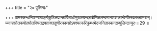 +++
title = "२० पुलिन्दः"

+++
वामस्कन्धनिषण्णशार्ङ्गकुटिलप्रान्तार्पिताधोमुखस्यन्दच्छोणितलम्बमानशशकान्वेणीस्खलच्चामरान्।  
ज्यान्तप्रोतकपोतपोतनिपतद्रक्ताक्ततूणीरकान्सोऽपश्यत्करिकुम्भभेदजनितास्कन्दान्पुलिन्दान्पुरः॥ 29 ॥  